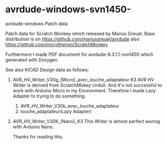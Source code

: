 # avrdude-windows-svn1450-
avrdude-windows Patch data

Patch data for Scratch Monkey which released by Marius Greuel.
Base distribution is on 
https://github.com/mariusgreuel/avrdude
also
https://github.com/microtherion/ScratchMonkey 

Furthermore I made PDF document for avrdude-6.3.1.1-svn1450 which generated with Doxygen.

See also KiCAD Design data as follows;

1. AVR_HV_Writer_V30g_(Micro)_avec_louche_adaptateur K3
   AVR HV Writer is derived from ScratchMokey cirduit.
   And It's not successful to work with Arduino Micro in my
  Environment. 
   Therefore I made Lazy Adapter to trying to do something. 
   1) AVR_HV_Writer_V30k_avec_louche_adaptateur
   2) louche_adaptateur(Lazy Adapter) 

2. AVR_HV_Writer_V30K_(Nano)_K3
   This Writer is almost perfect woring with Arduino Nano.
 
   Thanks for reading this.


